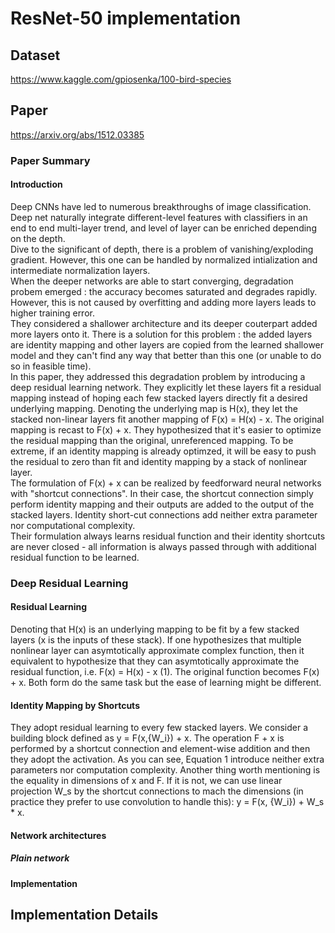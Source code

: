 # ResNet-50 implementation 
## Dataset
https://www.kaggle.com/gpiosenka/100-bird-species
## Paper 
https://arxiv.org/abs/1512.03385
### Paper Summary
#### Introduction
Deep CNNs have led to numerous breakthroughs of image classification.  
Deep net naturally integrate different-level features with classifiers in an end to end multi-layer trend, and level of layer can be enriched depending on the depth.  
Dive to the significant of depth, there is a problem of vanishing/exploding gradient. However, this one can be handled by normalized intialization and intermediate normalization layers.  
When the deeper networks are able to start converging, degradation probem emerged : the accuracy becomes saturated and degrades rapidly. However, this is not caused by overfitting and adding more layers leads to higher training error.  
They considered a shallower architecture and its deeper couterpart added more layers onto it. There is a solution for this problem : the added layers are identity mapping and other layers are copied from the learned shallower model and they can't find any way that better than this one (or unable to do so in feasible time).  
In this paper, they addressed this degradation problem by introducing a deep residual learning network. They explicitly let these layers fit a residual mapping instead of hoping each few stacked layers directly fit a desired underlying mapping. Denoting the underlying map is H(x), they let the stacked non-linear layers fit another mapping of F(x) = H(x) - x. The original mapping is recast to F(x) + x. They hypothesized that it's easier to optimize the residual mapping than the original, unreferenced mapping. To be extreme, if an identity mapping is already optimzed, it will be easy to push the residual to zero than fit and identity mapping by a stack of nonlinear layer.  
The formulation of F(x) + x can be realized by feedforward neural networks with "shortcut connections". In their case, the shortcut connection simply perform identity mapping and their outputs are added to the output of the stacked layers. Identity short-cut connections add neither extra parameter nor computational complexity.   
Their formulation always learns residual function and their identity shortcuts are never closed - all information is always passed through with additional residual function to be learned.  
### Deep Residual Learning
#### Residual Learning
Denoting that H(x) is an underlying mapping to be fit by a few stacked layers (x is the inputs of these stack). If one hypothesizes that multiple nonlinear layer can asymtotically approximate complex function, then it equivalent to hypothesize that they can asymtotically approximate the residual function, i.e. F(x) = H(x) - x (1). The original function becomes F(x) + x. Both form do the same task but the ease of learning might be different. 
#### Identity Mapping by Shortcuts
They adopt residual learning to every few stacked layers. We consider a building block defined as y = F(x,{W_i}) + x. The operation F + x is performed by a shortcut connection and element-wise addition and then they adopt the activation. As you can see, Equation 1 introduce neither extra parameters nor computation complexity. Another thing worth mentioning is the equality in dimensions of x and F. If it is not, we can use linear projection W_s by the shortcut connections to mach the dimensions (in practice they prefer to use convolution to handle this): y = F(x, {W_i}) + W_s * x.   
#### Network architectures
##### Plain network
#### Implementation   

## Implementation Details